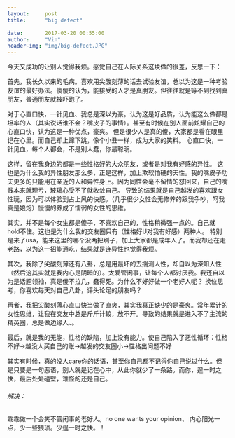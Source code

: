 ```yaml
---
layout:     post
title:      "big defect"

date:       2017-03-20 00:55:00
author:     "Vin"
header-img: "img/big-defect.JPG"
---
```


今天又成功的让别人觉得我烦。感觉自己在人际关系这块做的很差，反思一下：

首先，我长久以来的毛病。喜欢用尖酸刻薄的话去试验友谊，总以为这是一种考验友谊的最好办法。傻傻的认为，能接受的人才是真朋友。但往往就是等不到找到真朋友，普通朋友就被吓跑了。

对于心直口快，一针见血、我总是深以为豪。认为这是好品质，认为能这么做都是坦率的人（其实说话谁不会？嘴皮子的事情）。甚至有时候在别人面前炫耀自己的心直口快，认为这是一种优点，豪爽。 但是很少人是真的傻，大家都是看在眼里记在心里。而自己却上蹿下跳，像个小丑一样，成为大家的笑料。
心直口快，一针见血，每个人都会，不是别人蠢，你最聪明。

这样，留在我身边的都是一些性格好的大众朋友，或者是对我有好感的异性。 这也是为什么我的异性朋友那么多，正是这样，加上欺软怕硬的天性。我的嘴皮子功夫更多的只能用在亲近的人和异性身上。因为同性会毫不留情的怼回来，自己的嘴贱本来就理亏，玻璃心受不了就收敛自己。 导致的结果就是自己越发的喜欢跟女性玩，因为可以体验到占上风的快感。（几乎很少女性会无修养的跟我争吵，呵我真是娘炮）慢慢的养成了懦弱的女性的思维。

其实，并不是每个女生都是傻子，不喜欢自己的，性格稍微强一点的。自己就hold不住。这也是为什么我的交友圈只有（性格好U对我有好感）两种人。 特别是来了usa，能来这里的哪个没两把刷子，加上大家都是成年人了。而我却还在走老路，以为这一招能通吃，结果就是连异性也觉得我烦。

其次，我除了尖酸刻薄还有八卦，总是用最坏的去揣测人性，却自以为深知人性（然后这其实就是我内心是阴暗的）。太爱管闲事，让每个人都讨厌我。我还自以为是话题领袖，真是傻不拉几，蠢得死。为什么不好好做一个老好人呢？ 换位思考，你喜欢每天对自己八卦，评头论足的朋友吗？

再者，我把尖酸刻薄心直口快当做了直爽，其实我真正缺少的是豪爽。常年累计的女性思维，让我在交友中总是斤斤计较，放不开。导致的结果就是进入不了主流的精英圈，总是做边缘人、。

最后，就是我的无能，性格的缺陷，加上没有能力。使自己陷入了恶性循环：性格不好->越没人买自己的账->越发的交友圈小->性格出问题不好

其实有时候，真的没人care你的话语，甚至你自己都不记得你自己说过什么。但是只要是一句恶语，别人就是记在心中，从此你就少了一条路。而你，逞一时之快，最后处处碰壁，难怪的还是自己。

###### 解决：
乖乖做一个会笑不管闲事的老好人。no one wants your opinion、 内心阳光一点，少一些猥琐。少逞一时之快。！

